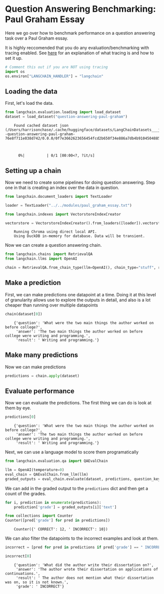 # Question Answering Benchmarking: Paul Graham Essay

Here we go over how to benchmark performance on a question answering task over a Paul Graham essay.

It is highly reccomended that you do any evaluation/benchmarking with tracing enabled. See [here](https://langchain.readthedocs.io/en/latest/tracing.html) for an explanation of what tracing is and how to set it up.

<!-- WARNING: THIS FILE WAS AUTOGENERATED! DO NOT EDIT! Instead, edit the notebook w/the location & name as this file. -->


```python
# Comment this out if you are NOT using tracing
import os
os.environ["LANGCHAIN_HANDLER"] = "langchain"
```

## Loading the data
First, let's load the data.


```python
from langchain.evaluation.loading import load_dataset
dataset = load_dataset("question-answering-paul-graham")
```

<CodeOutputBlock lang="python">

```
    Found cached dataset json (/Users/harrisonchase/.cache/huggingface/datasets/LangChainDatasets___json/LangChainDatasets--question-answering-paul-graham-76e8f711e038d742/0.0.0/0f7e3662623656454fcd2b650f34e886a7db4b9104504885bd462096cc7a9f51)



      0%|          | 0/1 [00:00<?, ?it/s]
```

</CodeOutputBlock>

## Setting up a chain
Now we need to create some pipelines for doing question answering. Step one in that is creating an index over the data in question.

```python
from langchain.document_loaders import TextLoader

loader = TextLoader("../../modules/paul_graham_essay.txt")
```


```python
from langchain.indexes import VectorstoreIndexCreator
```


```python
vectorstore = VectorstoreIndexCreator().from_loaders([loader]).vectorstore
```

<CodeOutputBlock lang="python">

```
    Running Chroma using direct local API.
    Using DuckDB in-memory for database. Data will be transient.
```

</CodeOutputBlock>

Now we can create a question answering chain.


```python
from langchain.chains import RetrievalQA
from langchain.llms import OpenAI
```


```python
chain = RetrievalQA.from_chain_type(llm=OpenAI(), chain_type="stuff", retriever=vectorstore.as_retriever(), input_key="question")
```

## Make a prediction

First, we can make predictions one datapoint at a time. Doing it at this level of granularity allows use to explore the outputs in detail, and also is a lot cheaper than running over multiple datapoints


```python
chain(dataset[0])
```

<CodeOutputBlock lang="python">

```
    {'question': 'What were the two main things the author worked on before college?',
     'answer': 'The two main things the author worked on before college were writing and programming.',
     'result': ' Writing and programming.'}
```

</CodeOutputBlock>

## Make many predictions
Now we can make predictions


```python
predictions = chain.apply(dataset)
```

## Evaluate performance
Now we can evaluate the predictions. The first thing we can do is look at them by eye.


```python
predictions[0]
```

<CodeOutputBlock lang="python">

```
    {'question': 'What were the two main things the author worked on before college?',
     'answer': 'The two main things the author worked on before college were writing and programming.',
     'result': ' Writing and programming.'}
```

</CodeOutputBlock>

Next, we can use a language model to score them programatically


```python
from langchain.evaluation.qa import QAEvalChain
```


```python
llm = OpenAI(temperature=0)
eval_chain = QAEvalChain.from_llm(llm)
graded_outputs = eval_chain.evaluate(dataset, predictions, question_key="question", prediction_key="result")
```

We can add in the graded output to the `predictions` dict and then get a count of the grades.


```python
for i, prediction in enumerate(predictions):
    prediction['grade'] = graded_outputs[i]['text']
```


```python
from collections import Counter
Counter([pred['grade'] for pred in predictions])
```

<CodeOutputBlock lang="python">

```
    Counter({' CORRECT': 12, ' INCORRECT': 10})
```

</CodeOutputBlock>

We can also filter the datapoints to the incorrect examples and look at them.


```python
incorrect = [pred for pred in predictions if pred['grade'] == " INCORRECT"]
```


```python
incorrect[0]
```

<CodeOutputBlock lang="python">

```
    {'question': 'What did the author write their dissertation on?',
     'answer': 'The author wrote their dissertation on applications of continuations.',
     'result': ' The author does not mention what their dissertation was on, so it is not known.',
     'grade': ' INCORRECT'}
```

</CodeOutputBlock>
